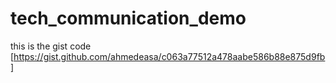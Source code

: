 # tech_communication_demo


this is the gist code [https://gist.github.com/ahmedeasa/c063a77512a478aabe586b88e875d9fb]
